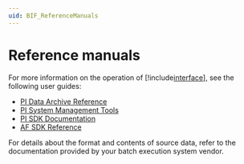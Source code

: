 ```yaml
---
uid: BIF_ReferenceManuals
---
```


# Reference manuals

<!-- Unedited framework topic -->

For more information on the operation of [!include[interface](../includes/product-short.md)], see the following user guides:

* [PI Data Archive Reference](https://docs.osisoft.com/bundle/pi-server/page/pi-data-archive-reference.html)
* [PI System Management Tools](https://docs.osisoft.com/bundle/pi-server/page/pi-smt.html)
* [PI SDK Documentation](https://techsupport.osisoft.com/Documentation/PI-SDK/title.html)
* [AF SDK Reference](https://docs.osisoft.com/bundle/af-sdk/page/html/overview.htm)
   
For details about the format and contents of source data, refer to the documentation provided by your batch execution system vendor. 
